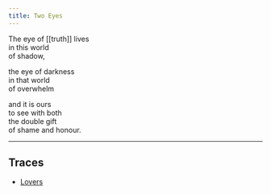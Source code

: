 ```yaml
---
title: Two Eyes
---
```


The eye of [[truth]] lives  
in this world  
of shadow,   
  
the eye of darkness  
in that world  
of overwhelm   
  
and it is ours  
to see with both  
the double gift  
of shame and honour. 

---

## Traces

* [Lovers](https://www.youtube.com/watch?v=KqfScrUXYIc&t=18s)